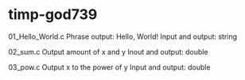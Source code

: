 # timp-god739
01_Hello_World.c 
Phrase output: Hello, World!
Input and output: string

02_sum.c 
Output amount of x and y 
Inout and output: double

03_pow.c 
Output x to the power of y 
Input and output: double
